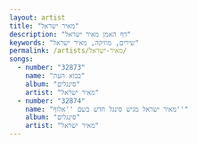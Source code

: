 ```yaml
---
layout: artist
title: "מאיר ישראל"
description: "דף האמן מאיר ישראל"
keywords: "שירים, מוזיקה, מאיר ישראל"
permalink: /artists/מאיר-ישראל/
songs:
  - number: "32873"
    name: "בבוא העת"
    album: "סינגלים"
    artist: "מאיר ישראל"
  - number: "32874"
    name: "מאיר ישראל מגיש סינגל חדש בשם ''אלוף''"
    album: "סינגלים"
    artist: "מאיר ישראל"
---
```

